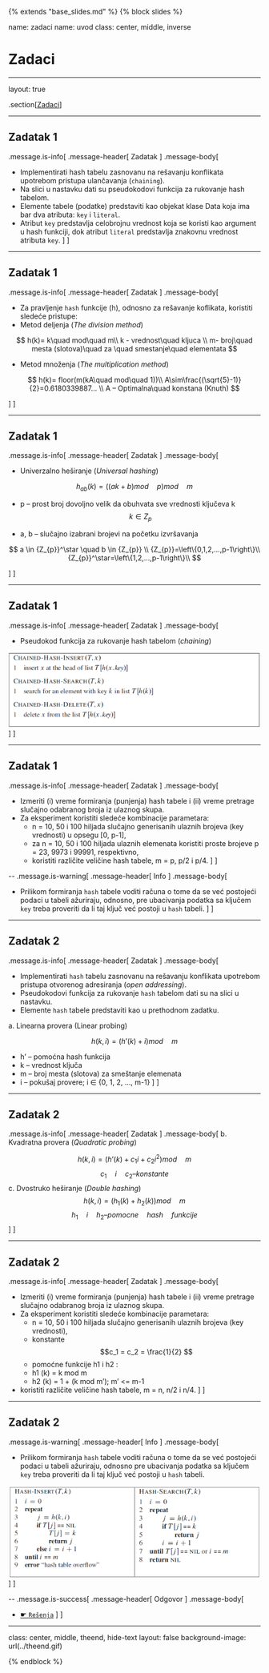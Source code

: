 {% extends "base_slides.md" %}
{% block slides %}

name: zadaci
name: uvod 
class: center, middle, inverse

# Zadaci

---
layout: true

.section[[Zadaci](#sadrzaj)]

---

## Zadatak 1

.message.is-info[
.message-header[
Zadatak
]
.message-body[
- Implementirati hash tabelu zasnovanu na rešavanju konflikata upotrebom pristupa ulančavanja (`chaining`). 
- Na slici u nastavku dati su pseudokodovi funkcija za rukovanje hash tabelom. 
- Elemente tabele (podatke) predstaviti kao objekat klase Data koja ima bar dva atributa: `key` i `literal`. 
- Atribut `key` predstavlja celobrojnu vrednost koja se koristi kao argument u hash funkciji, dok atribut `literal` predstavlja znakovnu vrednost atributa `key`.
]
]

---
## Zadatak 1

.message.is-info[
.message-header[
Zadatak
]
.message-body[
- Za pravljenje `hash` funkcije (h), odnosno za rešavanje koflikata, koristiti sledeće pristupe:
- Metod deljenja (*The division method*)

<p>

$$ h(k)= k\quad mod\quad  m\\ k - vrednost\quad kljuca \\ m- broj\quad mesta (slotova)\quad za \quad smestanje\quad elementata $$
  
</p>

- Metod množenja (*The multiplication method*)

<p>

$$ h(k)= floor(m(kA\quad mod\quad 1))\\ A\sim\frac{(\sqrt{5}-1)}{2}=0.6180339887... \\ A – Optimalna\quad konstana (Knuth) $$
  
</p>
]
]

---
## Zadatak 1

.message.is-info[
.message-header[
Zadatak
]
.message-body[
- Univerzalno heširanje (*Universal hashing*)

$$ h_{ab}(k)=((ak+b)mod \quad p)mod \quad m  $$
  

- p – prost broj dovoljno velik da obuhvata sve vrednosti ključeva k
 $$ k \in Z_{p} $$

- a, b – slučajno izabrani brojevi na početku izvršavanja

<p>

$$ a \in {Z_{p}}^\star \quad b \in {Z_{p}} \\ {Z_{p}}=\left\{0,1,2,...,p-1\right\}\\{Z_{p}}^\star=\left\{1,2,...,p-1\right\}\\ $$
  
</p>
]
]

---

## Zadatak 1

.message.is-info[
.message-header[
Zadatak
]
.message-body[
- Pseudokod funkcija za rukovanje hash tabelom (*chaining*)

![:scale 80%](img/z7/z1.png)
]
]

---
## Zadatak 1

.message.is-info[
.message-header[
Zadatak
]
.message-body[
- Izmeriti (i) vreme formiranja (punjenja) hash tabele i (ii) vreme pretrage slučajno odabranog broja iz ulaznog skupa. 
- Za eksperiment koristiti sledeće kombinacije parametara:
    - n = 10, 50 i 100 hiljada slučajno generisanih ulaznih brojeva (key vrednosti) u opsegu [0, p-1],
    - za n = 10, 50 i 100 hiljada ulaznih elemenata koristiti proste brojeve p = 23, 9973 i 99991, respektivno,
    - koristiti različite veličine hash tabele, m = p, p/2 i p/4.
]
]

--
.message.is-warning[
.message-header[
Info
]
.message-body[
- Prilikom formiranja `hash` tabele voditi računa o tome da se već postojeći podaci u tabeli ažuriraju, odnosno, pre ubacivanja podatka sa ključem `key` treba proveriti da li taj ključ već postoji u `hash` tabeli.
]
]

---
## Zadatak 2

.message.is-info[
.message-header[
Zadatak
]
.message-body[
- Implementirati `hash` tabelu zasnovanu na rešavanju konflikata upotrebom pristupa otvorenog adresiranja (*open addressing*). 
- Pseudokodovi funkcija za rukovanje `hash` tabelom dati su na slici u nastavku. 
- Elemente `hash` tabele predstaviti kao u prethodnom zadatku.

a. Linearna provera (Linear probing)

$$ h(k, i) = (h’(k) + i) mod \quad m $$

- h’ – pomoćna hash funkcija
- k – vrednost ključa
- m – broj mesta (slotova) za smeštanje elemenata
- i – pokušaj provere; i ∈ {0, 1, 2, ..., m-1}
]
]

---

## Zadatak 2

.message.is-info[
.message-header[
Zadatak
]
.message-body[
b. Kvadratna provera (*Quadratic probing*)

$$ h(k, i) = (h’(k) + c_1 i+ c_2 i^2 ) mod \quad m $$
$$ c_1 \quad i \quad c_2 – konstante $$
c. Dvostruko heširanje (*Double hashing*)
$$ h(k, i) = (h_1 (k) + h_2 (k)) mod \quad m $$
$$ h_1 \quad i \quad h_2 – pomocne \quad hash \quad funkcije $$
]
]

---

## Zadatak 2

.message.is-info[
.message-header[
Zadatak
]
.message-body[
- Izmeriti (i) vreme formiranja (punjenja) hash tabele i (ii) vreme pretrage slučajno odabranog broja iz ulaznog skupa. 
- Za eksperiment koristiti sledeće kombinacije parametara:
    - n = 10, 50 i 100 hiljada slučajno generisanih ulaznih brojeva (key vrednosti),
    - konstante $$c_1 = c_2 = \frac{1}{2} $$
    - pomoćne funkcije h1 i h2 :
    - h1 (k) = k mod m 
    - h2 (k) = 1 + (k mod m’); m’ <= m-1 
- koristiti različite veličine hash tabele, m = n, n/2 i n/4.
]
]

---

## Zadatak 2

.message.is-warning[
.message-header[
Info
]
.message-body[
- Prilikom formiranja `hash` tabele voditi računa o tome da se već postojeći podaci u tabeli ažuriraju, odnosno pre ubacivanja podatka sa ključem `key` treba proveriti da li taj ključ već postoji u `hash` tabeli.

![:scale 70%](img/z7/z2.png)
]
]

--
.message.is-success[
.message-header[
Odgovor
]
.message-body[
- <a target="_blank" rel="noopener noreferrer" href="../python-z7-resenja"> ☛ `Rešenja`</a>
]
]

---

class: center, middle, theend, hide-text
layout: false
background-image: url(../theend.gif)

{% endblock %}